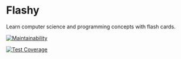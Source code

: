 # Flashy
Learn computer science and programming concepts with flash cards.

[![Maintainability](https://api.codeclimate.com/v1/badges/3e921842f631c3b7e089/maintainability)](https://codeclimate.com/github/joshsaintjacque/flashy/maintainability)

[![Test Coverage](https://api.codeclimate.com/v1/badges/3e921842f631c3b7e089/test_coverage)](https://codeclimate.com/github/joshsaintjacque/flashy/test_coverage)